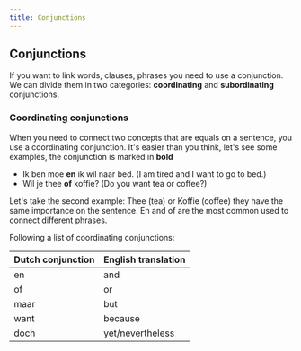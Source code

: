 ```yaml
---
title: Conjunctions
---
```


## Conjunctions

If you want to link words, clauses, phrases you need to use a conjunction. We can divide them in two categories: 
**coordinating** and **subordinating** conjunctions.

### Coordinating conjunctions

When you need to connect two concepts that are equals on a sentence, you use a coordinating conjunction. 
It's easier than you think, let's see some examples, the conjunction is marked in **bold**

* Ik ben moe **en** ik wil naar bed. (I am tired and I want to go to bed.)
* Wil je thee **of** koffie? (Do you want tea or coffee?)

Let's take the second example: Thee (tea) or Koffie (coffee) they have the same importance on the sentence. 
En and of are the most common used to connect different phrases.

Following a list of coordinating conjunctions:

| Dutch conjunction | 	English translation |
|-------------------|----------------------|
| en                | 	and                 |
| of	               |or|
| maar              |	but|
| want              |	because|
| doch	             |yet/nevertheless|

